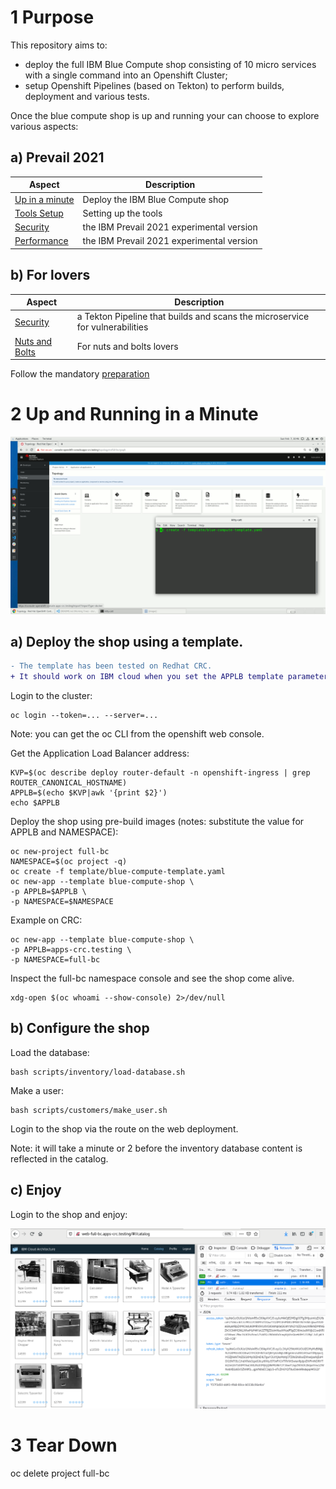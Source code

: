# 1 Purpose

This repository aims to:
- deploy the full IBM Blue Compute shop consisting of 10 micro services with a single command into an Openshift Cluster;
- setup Openshift Pipelines (based on Tekton) to perform builds, deployment and various tests.

Once the blue compute shop is up and running your can choose to explore various aspects:

## a) Prevail 2021

| Aspect | Description |
| --- | --- |
| [Up in a minute](aspects/functionality/DEPLOY-FULL-BC.MD) | Deploy the IBM Blue Compute shop |
| [Tools Setup](aspects/nuts-and-bolts/MINI-SETUP.MD) | Setting up the tools |
| [Security](aspects/security/README-V2.MD) | the IBM Prevail 2021 experimental version |
| [Performance](aspects/performance/README-V2.MD) | the IBM Prevail 2021 experimental version |


## b) For lovers

| Aspect | Description |
| --- | --- |
| [Security](aspects/security/README.MD) | a Tekton Pipeline that builds and scans the microservice for vulnerabilities |
| [Nuts and Bolts](aspects/nuts-and-bolts/README.MD) | For nuts and bolts lovers |

Follow the mandatory [preparation](aspects/general/README.MD)

# 2 Up and Running in a Minute

![Deploy](images/deploy-in-a-minute.gif?raw=true "Title")

## a) Deploy the shop using a template.

```diff
- The template has been tested on Redhat CRC.
+ It should work on IBM cloud when you set the APPLB template parameter.
```
Login to the cluster:

    oc login --token=... --server=...

Note: you can get the oc CLI from the openshift web console.

Get the Application Load Balancer address:

    KVP=$(oc describe deploy router-default -n openshift-ingress | grep ROUTER_CANONICAL_HOSTNAME)
    APPLB=$(echo $KVP|awk '{print $2}')
    echo $APPLB

Deploy the shop using pre-build images (notes: substitute the value for APPLB and NAMESPACE):

    oc new-project full-bc
    NAMESPACE=$(oc project -q)
    oc create -f template/blue-compute-template.yaml 
    oc new-app --template blue-compute-shop \
    -p APPLB=$APPLB \
    -p NAMESPACE=$NAMESPACE

Example on CRC:    

    oc new-app --template blue-compute-shop \
    -p APPLB=apps-crc.testing \
    -p NAMESPACE=full-bc

Inspect the full-bc namespace console and see the shop come alive.

    xdg-open $(oc whoami --show-console) 2>/dev/null

## b) Configure the shop

Load the database:

    bash scripts/inventory/load-database.sh 

Make a user:

    bash scripts/customers/make_user.sh 

Login to the shop via the route on the web deployment.

Note: it will take a minute or 2 before the inventory database content is reflected in the catalog.

## c) Enjoy

Login to the shop and enjoy:

![Enjoy](images/enjoy.png?raw=true "Title")


# 3 Tear Down

   oc delete project full-bc

